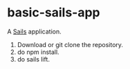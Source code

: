 # basic-sails-app

A [Sails](http://sailsjs.org) application. 

1) Download or  git clone the repository. 
2) do npm install. 
3) do sails lift.   


